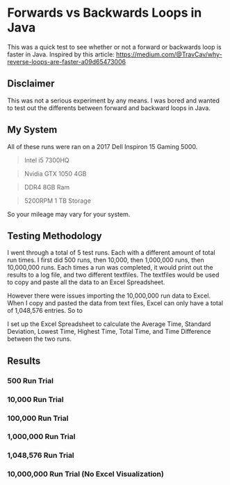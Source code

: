 # Forwards vs Backwards Loops in Java
This was a quick test to see whether or not a forward or backwards loop is faster in Java. Inspired by this article: https://medium.com/@TravCav/why-reverse-loops-are-faster-a09d65473006

## Disclaimer

This was not a serious experiment by any means. I was bored and wanted to test out the differents between forward and backward loops in Java.

## My System

All of these runs were ran on a 2017 Dell Inspiron 15 Gaming 5000.
> Intel i5 7300HQ

> Nvidia GTX 1050 4GB

> DDR4 8GB Ram

> 5200RPM 1 TB Storage

So your mileage may vary for your system.

## Testing Methodology

I went through a total of 5 test runs. Each with a different amount of total run times. I first did 500 runs, then 10,000, then 1,000,000 runs, then 10,000,000 runs. Each times a run was completed, it would print out the results to a log file, and two different textfiles. The textfiles would be used to copy and paste all the data to an Excel Spreadsheet. 

However there were issues importing the 10,000,000 run data to Excel. When I copy and pasted the data from text files, Excel can only have a total of 1,048,576 entries. So to 

I set up the Excel Spreadsheet to calculate the Average Time, Standard Deviation, Lowest Time, Highest Time, Total Time, and Time Difference between the two runs.

## Results

### 500 Run Trial



### 10,000 Run Trial



### 100,000 Run Trial



### 1,000,000 Run Trial



### 1,048,576 Run Trial



### 10,000,000 Run Trial (No Excel Visualization)


